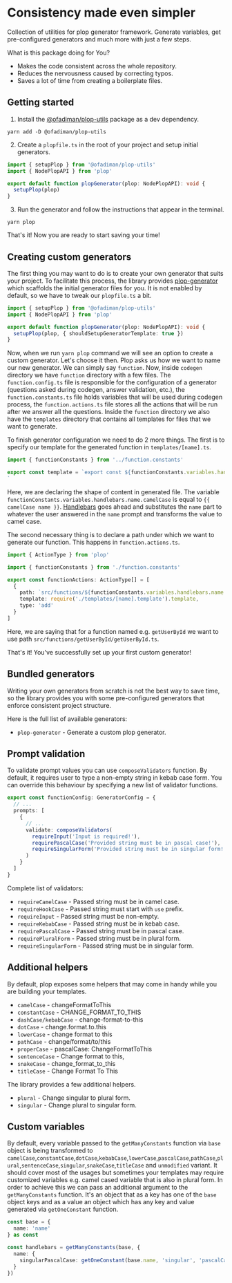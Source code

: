 # Consistency made even simpler

Collection of utilities for plop generator framework. Generate variables, get pre-configured generators and much more with just a few steps.

What is this package doing for You?

- Makes the code consistent across the whole repository.
- Reduces the nervousness caused by correcting typos.
- Saves a lot of time from creating a boilerplate files.

## Getting started

1. Install the [@ofadiman/plop-utils](https://www.npmjs.com/package/@ofadiman/plop-utils) package as a dev dependency.

```shell
yarn add -D @ofadiman/plop-utils
```

2. Create a `plopfile.ts` in the root of your project and setup initial generators.

```ts
import { setupPlop } from '@ofadiman/plop-utils'
import { NodePlopAPI } from 'plop'

export default function plopGenerator(plop: NodePlopAPI): void {
  setupPlop(plop)
}
```

3. Run the generator and follow the instructions that appear in the terminal.

```shell
yarn plop
```

That's it! Now you are ready to start saving your time!

## Creating custom generators

The first thing you may want to do is to create your own generator that suits your project. To facilitate this process, the library provides [plop-generator](https://github.com/Ofadiman/plop-utils/tree/main/src/generators/plop-generator) which scaffolds the initial generator files for you. It is not enabled by default, so we have to tweak our `plopfile.ts` a bit.

```ts
import { setupPlop } from '@ofadiman/plop-utils'
import { NodePlopAPI } from 'plop'

export default function plopGenerator(plop: NodePlopAPI): void {
  setupPlop(plop, { shouldSetupGeneratorTemplate: true })
}
```

Now, when we run `yarn plop` command we will see an option to create a custom generator. Let's choose it then. Plop asks us how we want to name our new generator. We can simply say `function`. Now, inside `codegen` directory we have `function` directory with a few files. The `function.config.ts` file is responsible for the configuration of a generator (questions asked during codegen, answer validation, etc.), the `function.constants.ts` file holds variables that will be used during codegen process, the `function.actions.ts` file stores all the actions that will be run after we answer all the questions. Inside the `function` directory we also have the `templates` directory that contains all templates for files that we want to generate.

To finish generator configuration we need to do 2 more things. The first is to specify our template for the generated function in `templates/[name].ts`.

```ts
import { functionConstants } from '../function.constants'

export const template = `export const ${functionConstants.variables.handlebars.name.camelCase} = (): void => {}
`
```

Here, we are declaring the shape of content in generated file. The variable `functionConstants.variables.handlebars.name.camelCase` is equal to `{{ camelCase name }}`. [Handlebars](https://handlebarsjs.com/) goes ahead and substitutes the `name` part to whatever the user answered in the `name` prompt and transforms the value to camel case.

The second necessary thing is to declare a path under which we want to generate our function. This happens in `function.actions.ts`.

```ts
import { ActionType } from 'plop'

import { functionConstants } from './function.constants'

export const functionActions: ActionType[] = [
  {
    path: `src/functions/${functionConstants.variables.handlebars.name.camelCase}/${functionConstants.variables.handlebars.name.camelCase}.ts`,
    template: require('./templates/[name].template').template,
    type: 'add'
  }
]
```

Here, we are saying that for a function named e.g. `getUserById` we want to use path `src/functions/getUserById/getUserById.ts`.

That's it! You've successfully set up your first custom generator!

## Bundled generators

Writing your own generators from scratch is not the best way to save time, so the library provides you with some pre-configured generators that enforce consistent project structure.

Here is the full list of available generators:

- `plop-generator` - Generate a custom plop generator.

## Prompt validation

To validate prompt values you can use `composeValidators` function. By default, it requires user to type a non-empty string in kebab case form. You can override this behaviour by specifying a new list of validator functions.

```ts
export const functionConfig: GeneratorConfig = {
  // ...
  prompts: [
    {
      // ...
      validate: composeValidators(
        requireInput('Input is required!'),
        requirePascalCase('Provided string must be in pascal case!'),
        requireSingularForm('Provided string must be in singular form!')
      )
    }
  ]
}
```

Complete list of validators:

- `requireCamelCase` - Passed string must be in camel case.
- `requireHookCase` - Passed string must start with `use` prefix.
- `requireInput` - Passed string must be non-empty.
- `requireKebabCase` - Passed string must be in kebab case.
- `requirePascalCase` - Passed string must be in pascal case.
- `requirePluralForm` - Passed string must be in plural form.
- `requireSingularForm` - Passed string must be in singular form.

## Additional helpers

By default, plop exposes some helpers that may come in handy while you are building your templates.

- `camelCase` - changeFormatToThis
- `constantCase` - CHANGE_FORMAT_TO_THIS
- `dashCase/kebabCase` - change-format-to-this
- `dotCase` - change.format.to.this
- `lowerCase` - change format to this
- `pathCase` - change/format/to/this
- `properCase` - pascalCase: ChangeFormatToThis
- `sentenceCase` - Change format to this,
- `snakeCase` - change_format_to_this
- `titleCase` - Change Format To This

The library provides a few additional helpers.

- `plural` - Change singular to plural form.
- `singular` - Change plural to singular form.

## Custom variables

By default, every variable passed to the `getManyConstants` function via `base` object is being transformed to `camelCase`,`constantCase`,`dotCase`,`kebabCase`,`lowerCase`,`pascalCase`,`pathCase`,`plural`,`sentenceCase`,`singular`,`snakeCase`,`titleCase` and `unmodified` variant. It should cover most of the usages but sometimes your templates may require customized variables e.g. camel cased variable that is also in plural form. In order to achieve this we can pass an additional argument to the `getManyConstants` function. It's an object that as a key has one of the `base` object keys and as a value an object which has any key and value generated via `getOneConstant` function.

```ts
const base = {
  name: 'name'
} as const

const handlebars = getManyConstants(base, {
  name: {
    singularPascalCase: getOneConstant(base.name, 'singular', 'pascalCase')
  }
})
```
